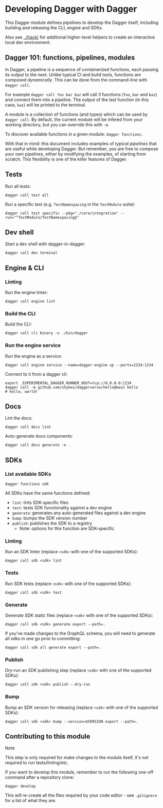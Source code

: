 # Developing Dagger with Dagger

This Dagger module defines pipelines to develop the Dagger itself, including
building and releasing the CLI, engine and SDKs.

Also see [../hack/](../hack) for additional higher-level helpers to create an
interactive local dev environment.

## Dagger 101: functions, pipelines, modules

In Dagger, a pipeline is a sequence of containerized functions, each passing
its output to the next. Unlike typical CI and build tools, functions are
composed *dynamically*. This can be done from the command-line with `dagger
call`.

For example `dagger call foo bar baz` will call 3 functions (`foo`, `bar` and
`baz`) and connect them into a pipeline. The output of the last function (in
this case, `baz`) will be printed to the terminal.

A module is a collection of functions (and types) which can be used by `dagger
call`. By default, the current module will be infered from your working
directory, but you can override this with `-m`.

To discover available functions in a given module: `dagger functions`.

With that in mind: this document includes examples of *typical pipelines* that
are useful while developing Dagger. But remember, you are free to compose your
own pipelines, either by modifying the examples, of starting from scratch. This
flexibility is one of the killer features of Dagger.

## Tests

Run all tests:

    dagger call test all

Run a specific test (e.g. `TestNamespacing` in the `TestModule` suite):

    dagger call test specific --pkg="./core/integration" --run="^TestModule/TestNamespacing$"

## Dev shell

Start a dev shell with dagger-in-dagger:

    dagger call dev terminal

## Engine & CLI

### Linting

Run the engine linter:

    dagger call engine lint

### Build the CLI

Build the CLI:

    dagger call cli binary -o ./bin/dagger

### Run the engine service

Run the engine as a service:

    dagger call engine service --name=dagger-engine up --ports=1234:1234

Connect to it from a dagger cli:

    export _EXPERIMENTAL_DAGGER_RUNNER_HOST=tcp://0.0.0.0:1234
    dagger call -m github.com/shykes/daggerverse/hello@main hello
    # hello, world!

## Docs

Lint the docs:

    dagger call docs lint

Auto-generate docs components:

    dagger call docs generate -o .

## SDKs

### List available SDKs

    dagger functions sdk

All SDKs have the same functions defined:

- `lint`: lints SDK-specific files
- `test`: tests SDK functionality against a dev engine
- `generate`: generates any auto-generated files against a dev engine
- `bump`: bumps the SDK version number
- `publish`: publishes the SDK to a registry
    - Note: options for this function are SDK-specific

### Linting

Run an SDK linter (replace `<sdk>` with one of the supported SDKs):

    dagger call sdk <sdk> lint

### Tests

Run SDK tests (replace `<sdk>` with one of the supported SDKs):

    dagger call sdk <sdk> test

### Generate

Generate SDK static files (replace `<sdk>` with one of the supported SDKs):

    dagger call sdk <sdk> generate export --path=.

If you've made changes to the GraphQL schema, you will need to generate all sdks in one go prior to committing:

    dagger call sdk all generate export --path=.

### Publish

Dry-run an SDK publishing step (replace `<sdk>` with one of the supported SDKs):

    dagger call sdk <sdk> publish --dry-run

### Bump

Bump an SDK version for releasing (replace `<sdk>` with one of the supported SDKs):

    dagger call sdk <sdk> bump --version=$VERSION export --path=.

## Contributing to this module

> [!NOTE]
>
> This step is only required for make changes to the module itself, it's
> not required to run tests/linting/etc.

If you want to develop this module, remember to run the following one-off command after a repository clone:

```
dagger develop
```

This will re-create all the files required by your code editor - see `.gitignore` for a list of what they are.
